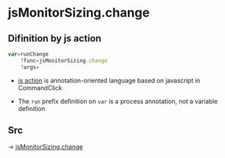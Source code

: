 # jsMonitorSizing.change

## Difinition by js action

```js.js
var=runChange
	?func=jsMonitorSizing.change
	?args=

```

- [js action](#) is annotation-oriented language based on javascript in CommandClick

- The `run` prefix definition on `var` is a process annotation, not a variable definition

## Src

-> [jsMonitorSizing.change](https://github.com/puutaro/CommandClick/blob/master/app/src/main/java/com/puutaro/commandclick/fragment_lib/terminal_fragment/js_interface/system/JsMonitorSizing.kt#L14)



